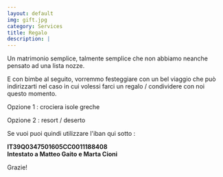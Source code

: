 ```yaml
---
layout: default
img: gift.jpg
category: Services
title: Regalo
description: |
---
```


Un matrimonio semplice, talmente semplice che non abbiamo neanche pensato ad una lista nozze.

E con bimbe al seguito, vorremmo festeggiare con un bel viaggio che può indirizzarti nel caso in cui volessi farci un regalo / condividere con noi questo momento.

Opzione 1 : crociera isole greche

Opzione 2 : resort / deserto

Se vuoi puoi quindi utilizzare l'iban qui sotto :

<p align="center">

<b> IT39Q0347501605CC0011188408 </b> <br>
<b> Intestato a Matteo Gaito e Marta Cioni </b> <br>

</p>

Grazie!
